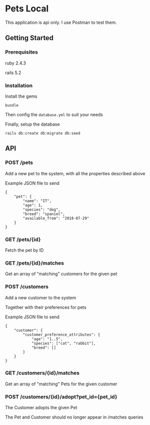 # Pets Local

This application is api only. I use Postman to test them.

## Getting Started

### Prerequisites

ruby 2.4.3

rails 5.2

### Installation

Install the gems

```
bundle
```

Then config the `database.yml` to suit your needs

Finally, setup the database

```
rails db:create db:migrate db:seed
```
## API

### POST /pets

Add a new pet to the system, with all the properties described above


Example JSON file to send

```
{
	"pet": {
		"name": "IT",
		"age": 1,
		"species": "dog",
		"breed": "spaniel",
		"available_from": "2018-07-29"
	}
}
```

### GET /pets/{id}

Fetch the pet by ID

### GET /pets/{id}/matches

Get an array of "matching" customers for the given pet

### POST /customers

Add a new customer to the system

Together with their preferences for pets

Example JSON file to send

```
{
	"customer": {
		"customer_preference_attributes": {
			"age": "1..5",
			"species": ["cat", "rabbit"],
			"breed": []
		}
	}
}
```

### GET /customers/{id}/matches

Get an array of "matching" Pets for the given customer


### POST /customers/{id}/adopt?pet_id={pet_id}

The Customer adopts the given Pet

The Pet and Customer should no longer appear in /matches queries